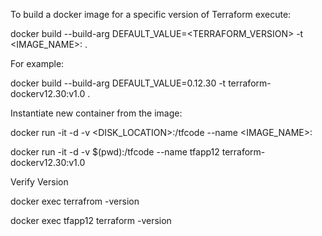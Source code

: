 To build a docker image for a specific version of Terraform execute:

docker build --build-arg DEFAULT_VALUE=<TERRAFORM_VERSION> -t <IMAGE_NAME>:<TAG> .

For example:

docker build --build-arg DEFAULT_VALUE=0.12.30 -t terraform-dockerv12.30:v1.0 .

Instantiate new container from the image:

docker run -it -d -v <DISK_LOCATION>:/tfcode --name <IMAGE_NAME>:<TAG>

docker run -it -d -v $(pwd):/tfcode --name tfapp12 terraform-dockerv12.30:v1.0

Verify Version

docker exec <NAME> terrafrom -version

docker exec tfapp12 terraform -version